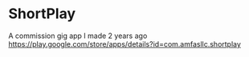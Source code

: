 # ShortPlay
A commission gig app I made 2 years ago
https://play.google.com/store/apps/details?id=com.amfasllc.shortplay
